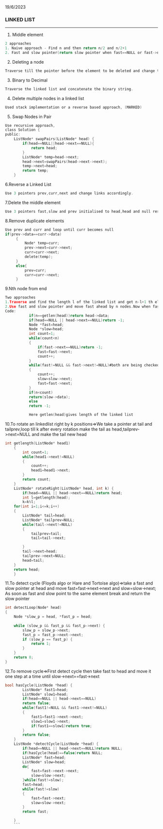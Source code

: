 19/6/2023

### LINKED LIST

---
1. Middle element
```c
2 approaches
1. Naive approach - Find n and then return n/2 and n/2+1
2. Fast and slow pointer(return slow pointer when fast==NULL or fast->next==NULL)
```

2. Deleting a node
```c
Traverse till the pointer before the element to be deleted and change the links.....diff condition for deletion at head
```

3. Binary to Decimal
```c
Traverse the linked list and concatenate the binary string.
```

4. Delete multiple nodes in a linked list
```c
Used stack implementation or a reverse based approach, (MARKED)
```

5. Swap Nodes in Pair
```c
Use recursive approach, 
class Solution {
public:
    ListNode* swapPairs(ListNode* head) {
        if(head==NULL||head->next==NULL){
            return head;
        }
        ListNode* temp=head->next;
        head->next=swapPairs(head->next->next);
        temp->next=head;
        return temp;
    }
```

6.Reverse a Linked List
```c
Use 3 pointers prev,curr,next and change links accordingly.
```

7.Delete the middle element
```c
Use 3 pointers fast,slow and prev initialised to head,head and null respectively and move them in a way that when fast reaches the end ,slow reaches the middle and prev reaches one before middle. Now,change the links of prev and delete slow.
```

8.Remove duplicate elements
```c
Use prev and curr and loop until curr becomes null
if(prev->data==curr->data)
     {
         Node* temp=curr;
         prev->next=curr->next;
         curr=curr->next;
         delete(temp);
     }
     else{
         prev=curr;
         curr=curr->next;
     }
```

9.Nth node from end
```c
Two approaches
1.Traverse and find the length l of the linked list and get n-l+1 th element from start
2.Use fast and slow pointer and move fast ahead by n nodes.Now when fast reaches the last element or goes out slow will point at the required element
Code:
           if(n==getlen(head))return head->data;
           if(head==NULL || head->next==NULL)return -1;
           Node *fast=head;
           Node *slow=head;
           int count=1;
           while(count<n)
           {
               if(fast->next==NULL)return -1;
               fast=fast->next;
               count++;
           }
           while(fast!=NULL && fast->next!=NULL)#both are being checked in order to include even and odd cases
           {
               count++;
               slow=slow->next;
               fast=fast->next;
           }
           if(n<count)
           return(slow->data);
           else
           return -1;

           Here getlen(head)gives length of the linked list 

```

10.To rotate an linkedlist right by k positions=>We take a pointer at tail and tailprev,loop till k after every rotation make the tail as head,tailprev->next=NULL
and make the tail new head
```c
int getlength(ListNode* head1)
    {
        int count=1;
        while(head1->next!=NULL)
        {
            count++;
            head1=head1->next;
        }
        return count;
    }
    ListNode* rotateRight(ListNode* head, int k) {
        if(head==NULL || head->next==NULL)return head;
        int l=getlength(head);
        k=k%l;
    for(int i=1;i<=k;i++)
    { 
        ListNode* tail=head;
        ListNode* tailprev=NULL;
        while(tail->next!=NULL)
        {
            tailprev=tail;
            tail=tail->next;

        }
        tail->next=head;
        tailprev->next=NULL;
        head=tail;
    }
    return head;
    }
```
11.To detect cycle (Floyds algo or Hare and Tortoise algo)=>take a fast and slow pointer at head and move fast=fast->next->next and slow=slow->next;
As soon as fast and slow point to the same element break and return the slow pointer
```c
int detectLoop(Node* head)
{
    Node *slow_p = head, *fast_p = head;
 
    while (slow_p && fast_p && fast_p->next) {
        slow_p = slow_p->next;
        fast_p = fast_p->next->next;
        if (slow_p == fast_p) {
            return 1;
        }
    }
    return 0;
}
```
12.To remove cycle=>First detect cycle then take fast to head and move it one step at a time until slow->next==fast->next

```c
bool hasCycle(ListNode *head) {
        ListNode* fast1=head;
        ListNode* slow1=head;
        if(head==NULL || head->next==NULL)
        return false;
        while(fast1!=NULL && fast1->next!=NULL)
        {
            fast1=fast1->next->next;
            slow1=slow1->next;
            if(fast1==slow1)return true;
        }
        return false;
    }
    ListNode *detectCycle(ListNode *head) {
        if(head==NULL || head->next==NULL)return NULL;
        if(hasCycle(head)==false)return NULL;
        ListNode* fast=head;
        ListNode* slow=head;
        do{
            fast=fast->next->next;
            slow=slow->next;
        }while(fast!=slow);
        fast=head;
        while(fast!=slow)
        {
            fast=fast->next;
            slow=slow->next;
        }
        return fast;

    }
    ```

